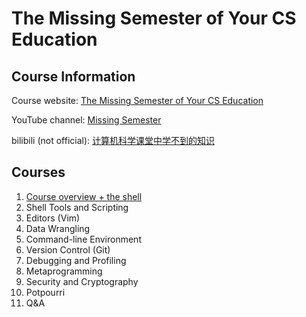 # The Missing Semester of Your CS Education

## Course Information

Course website: [The Missing Semester of Your CS Education](https://missing.csail.mit.edu)

YouTube channel: [Missing Semester](https://www.youtube.com/channel/UCuXy5tCgEninup9cGplbiFw)

bilibili (not official): [计算机科学课堂中学不到的知识](https://www.bilibili.com/video/BV1x7411H7wa?)

## Courses
1. [Course overview + the shell](https://github.com/ihomway/The-Missing-Semester-of-Your-CS-Education/blob/master/Course%20overview%20%2B%20the%20shell/README.md)
2. Shell Tools and Scripting
3. Editors (Vim)
4. Data Wrangling
5. Command-line Environment
6. Version Control (Git)
7. Debugging and Profiling
8. Metaprogramming
9. Security and Cryptography
10. Potpourri
11. Q&A

